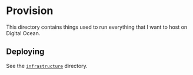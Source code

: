 # Provision

This directory contains things used to run everything that I want to host on Digital Ocean.

## Deploying

See the [`infrastructure`](./infrastructure) directory.
